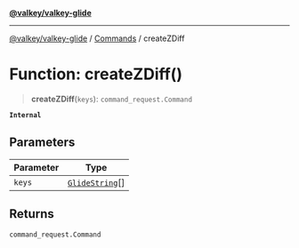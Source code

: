 [**@valkey/valkey-glide**](../../README.md)

***

[@valkey/valkey-glide](../../modules.md) / [Commands](../README.md) / createZDiff

# Function: createZDiff()

> **createZDiff**(`keys`): `command_request.Command`

**`Internal`**

## Parameters

| Parameter | Type |
| ------ | ------ |
| `keys` | [`GlideString`](../../BaseClient/type-aliases/GlideString.md)[] |

## Returns

`command_request.Command`
